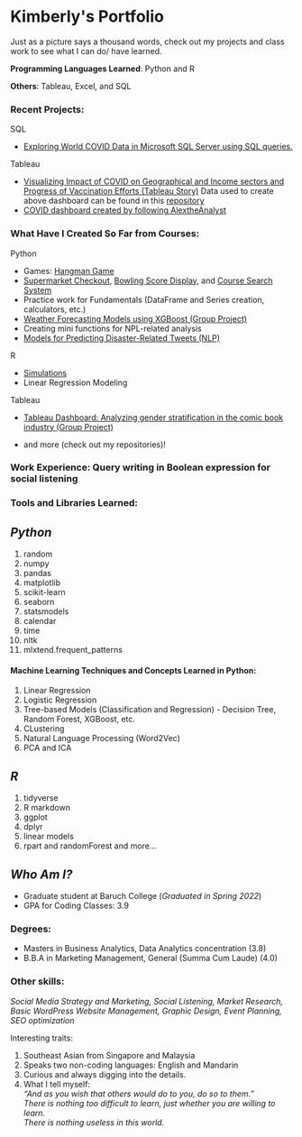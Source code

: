 # Kimberly's Portfolio
Just as a picture says a thousand words, check out my projects and class work to see what I can do/ have learned.

__Programming Languages Learned__: Python and R

__Others__: Tableau, Excel, and SQL

### Recent Projects:
SQL
* [Exploring World COVID Data in Microsoft SQL Server using SQL queries.](https://github.com/kimberlytanyh/SQL_Exploring_COVIDdata.git)

Tableau
* [Visualizing Impact of COVID on Geographical and Income sectors and Progress of Vaccination Efforts (Tableau Story)](https://public.tableau.com/app/profile/kimberly.tan6429/viz/AnOverviewofCOVIDImpactandCurrentVaccinationProgress/Story1) 
Data used to create above dashboard can be found in this [repository](https://github.com/kimberlytanyh/SQL_Exploring_COVIDdata.git)
* [COVID dashboard created by following AlextheAnalyst](https://public.tableau.com/app/profile/kimberly.tan6429/viz/BasicOurWorldinDataCOVIDDashboard06-23-2022/Dashboard1)


### What Have I Created So Far from Courses:
Python
* Games: [Hangman Game](https://github.com/kimberlytanyh/Hangman_Game.git)
* [Supermarket Checkout](https://github.com/kimberlytanyh/Supermarket_Checkout_Program.git), [Bowling Score Display](https://github.com/kimberlytanyh/Who_Won_the_Game.git), and [Course Search System](https://github.com/kimberlytanyh/Basic_Course_Lookup_System.git)
* Practice work for Fundamentals (DataFrame and Series creation, calculators, etc.)
* [Weather Forecasting Models using XGBoost (Group Project)](https://github.com/kimberlytanyh/Weather_Prediction_Project.git)
* Creating mini functions for NPL-related analysis
* [Models for Predicting Disaster-Related Tweets (NLP)](https://github.com/kimberlytanyh/NLP-Project.git)

R
* [Simulations](https://github.com/kimberlytanyh/Calculating_Probability_with_Simulations.git)
* Linear Regression Modeling

Tableau
* [Tableau Dashboard: Analyzing gender stratification in the comic book industry (Group Project)](https://github.com/kimberlytanyh/Tableau-Dashboard-on-Comic-Industry.git)

* and more (check out my repositories)!

### Work Experience: Query writing in Boolean expression for social listening

### Tools and Libraries Learned: 
## _Python_
1. random
2. numpy 
3. pandas
4. matplotlib
5. scikit-learn
6. seaborn 
7. statsmodels
8. calendar
9. time
10. nltk
11. mlxtend.frequent_patterns

#### Machine Learning Techniques and Concepts Learned in Python:
1. Linear Regression
2. Logistic Regression
3. Tree-based Models (Classification and Regression) - Decision Tree, Random Forest, XGBoost, etc.
4. CLustering
5. Natural Language Processing (Word2Vec)
6. PCA and ICA

## _R_
1. tidyverse 
2. R markdown
3. ggplot
4. dplyr
5. linear models
6. rpart and randomForest
and more...

## _Who Am I?_  
* Graduate student at Baruch College (_Graduated in Spring 2022_)
* GPA for Coding Classes: 3.9

### Degrees: 
* Masters in Business Analytics, Data Analytics concentration (3.8)
* B.B.A in Marketing Management, General (Summa Cum Laude) (4.0) 

### Other skills:  
_Social Media Strategy and Marketing, Social Listening, Market Research, Basic WordPress Website Management, Graphic Design, Event Planning, SEO optimization_  

Interesting traits:
1. Southeast Asian from Singapore and Malaysia
2. Speaks two non-coding languages: English and Mandarin
3. Curious and always digging into the details. 
4. What I tell myself:  
_“And as you wish that others would do to you, do so to them.”_   
_There is nothing too difficult to learn, just whether you are willing to learn._  
_There is nothing useless in this world._  
